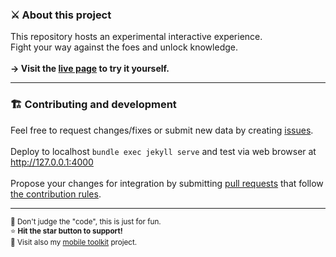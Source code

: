 ### ⚔️ About this project
This repository hosts an experimental interactive experience.<br>
Fight your way against the foes and unlock knowledge.</b><br>
<br>
<b>→ Visit the [live page](https://igpenguin.github.io/webcrawler) to try it yourself.</b><br>

----

### 🏗 Contributing and development
Feel free to request changes/fixes or submit new data by creating [issues](https://github.com/IGPenguin/webcrawler/issues).
<br>
<br>
Deploy to localhost ```bundle exec jekyll serve``` and test via web browser at http://127.0.0.1:4000<br><br>
Propose your changes for integration by submitting [pull requests](https://github.com/IGPenguin/webcrawler/pulls) that follow [the contribution rules](https://github.com/IGPenguin/webcrawler/blob/live/.github/CONTRIBUTING.md "the contribution rules").

----

<sup>🙈 Don't judge the "code", this is just for fun.<br></sup>
<sup>⭐️ <strong>Hit the star button to support!</strong><br></sup>
<sup>📱 Visit also my [mobile toolkit](https://github.com/IGPenguin/mobile-toolkit) project.<br></sup>
